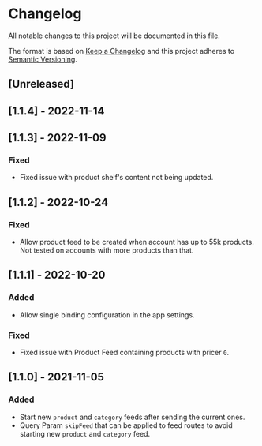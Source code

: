 # Changelog

All notable changes to this project will be documented in this file.

The format is based on [Keep a Changelog](http://keepachangelog.com/en/1.0.0/)
and this project adheres to [Semantic Versioning](http://semver.org/spec/v2.0.0.html).

## [Unreleased]

## [1.1.4] - 2022-11-14

## [1.1.3] - 2022-11-09

### Fixed

- Fixed issue with product shelf's content not being updated.

## [1.1.2] - 2022-10-24

### Fixed

- Allow product feed to be created when account has up to 55k products. Not tested on accounts with more products than that.

## [1.1.1] - 2022-10-20

### Added

- Allow single binding configuration in the app settings.

### Fixed

- Fixed issue with Product Feed containing products with pricer `0`.

## [1.1.0] - 2021-11-05

### Added

- Start new `product` and `category` feeds after sending the current ones.
- Query Param `skipFeed` that can be applied to feed routes to avoid starting new `product` and `category` feed.
